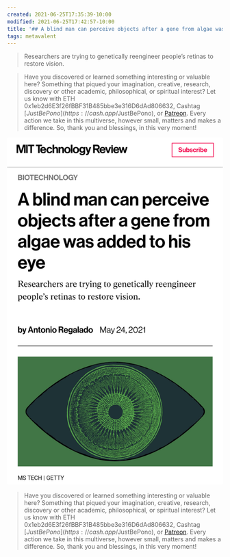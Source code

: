 ```yaml
---
created: 2021-06-25T17:35:39-10:00
modified: 2021-06-25T17:42:57-10:00
title: '## A blind man can perceive objects after a gene from algae was added to his eye'
tags: metavalent
---
```


> Researchers are trying to genetically reengineer people’s retinas to restore vision.

> Have you discovered or learned something interesting or valuable here? Something that piqued your imagination, creative, research, discovery or other academic, philosophical, or spiritual interest? Let us know with ETH 0x1eb2d6E3f26fBBF31B485bbe3e316D6dAd806632, Cashtag [$JustBePono](https://cash.app/$JustBePono), or [Patreon](https://patreon.com/metavalent). Every action we take in this multiverse, however small, matters and makes a difference. So, thank you and blessings, in this very moment!

[![Image](/assets/images/image_picker2331564307720333330.png)]()

<!-- 
Watch [Title of Video](https://youtu.be/12345) if the embed below does not behave nicely. 

<div class="embed-container"><iframe width="560" height="315" src="https://www.youtube.com/embed/12345" title="YouTube video player" frameborder="0" allow="accelerometer; autoplay; clipboard-write; encrypted-media; gyroscope; picture-in-picture" allowfullscreen></iframe></div>
-->

> Have you discovered or learned something interesting or valuable here? Something that piqued your imagination, creative, research, discovery or other academic, philosophical, or spiritual interest? Let us know with ETH 0x1eb2d6E3f26fBBF31B485bbe3e316D6dAd806632, Cashtag [$JustBePono](https://cash.app/$JustBePono), or [Patreon](https://patreon.com/metavalent). Every action we take in this multiverse, however small, matters and makes a difference. So, thank you and blessings, in this very moment!
